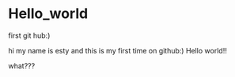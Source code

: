 # Hello_world
first git hub:)



hi my name is esty and this is my first time on github:) Hello world!!


what???
